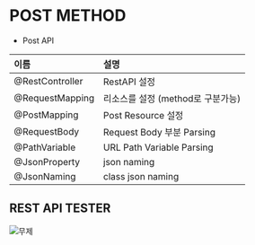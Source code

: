 # POST METHOD

- Post API

|이름|설명|
|:------|:---|
|@RestController|RestAPI 설정|
|@RequestMapping|리소스를 설정 (method로 구분가능)|
|@PostMapping|Post Resource 설정|
|@RequestBody|Request Body 부분 Parsing|
|@PathVariable|URL Path Variable Parsing|
|@JsonProperty|json naming|
|@JsonNaming|class json naming|   



## REST API TESTER
![무제](https://user-images.githubusercontent.com/50236501/124351597-42ae5c80-dc36-11eb-8206-5708cb46899b.jpg)
